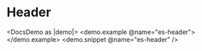 # Header

<DocsDemo as |demo|>
  <demo.example @name="es-header">
    <EsHeader />
  </demo.example>
  <demo.snippet @name="es-header" />
</DocsDemo>

<DocsNote />
